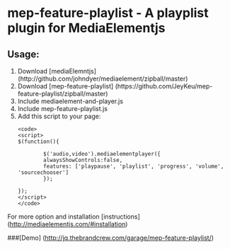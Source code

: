 mep-feature-playlist -  A playplist plugin for MediaElementjs
====================

Usage:
----------
<ol>
<li>
Download [mediaElemntjs] (http://github.com/johndyer/mediaelement/zipball/master)

</li>
<li>
Download [mep-feature-playlist] (https://github.com/JeyKeu/mep-feature-playlist/zipball/master)

</li>
<li>Include mediaelement-and-player.js</li>
<li>Include mep-feature-playlist.js</li>
<li>Add this script to your page:


    <code>
    <script>
    $(function(){
    
            $('audio,video').mediaelementplayer({
            alwaysShowControls:false, 
            features: ['playpause', 'playlist', 'progress', 'volume', 'sourcechooser']
            });
    
    });
    </script>
    </code>
</li>
</ol>

For more option and installation [instructions] (http://mediaelementjs.com/#installation)

###[Demo] (http://jq.thebrandcrew.com/garage/mep-feature-playlist/)

